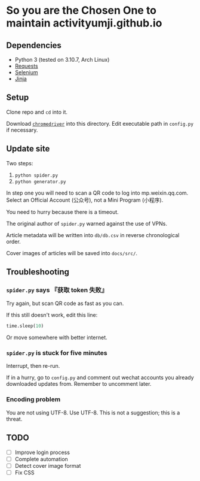 # So you are the Chosen One to maintain activityumji.github.io

## Dependencies

- Python 3 (tested on 3.10.7, Arch Linux)
- [Requests](https://requests.readthedocs.io/)
- [Selenium](https://pypi.org/project/selenium/)
- [Jinja](https://jinja.palletsprojects.com/)

## Setup

Clone repo and `cd` into it.

Download [`chromedriver`](https://chromedriver.chromium.org/downloads)
into this directory. Edit executable path in `config.py` if necessary.

## Update site

Two steps:

1. `python spider.py`
2. `python generator.py`

In step one you will need to scan a QR code to log into mp.weixin.qq.com.
Select an Official Account (公众号), not a Mini Program (小程序).

You need to hurry because there is a timeout.

The original author of `spider.py` warned against the use of VPNs.

Article metadata will be written into `db/db.csv` in reverse chronological
order.

Cover images of articles will be saved into `docs/src/`.

## Troubleshooting

### `spider.py` says 『获取 token 失败』

Try again, but scan QR code as fast as you can.

If this still doesn't work, edit this line:

```python
time.sleep(10)
```

Or move somewhere with better internet.

### `spider.py` is stuck for five minutes

Interrupt, then re-run.

If in a hurry, go to `config.py` and comment out wechat accounts you
already downloaded updates from. Remember to uncomment later.

### Encoding problem

You are not using UTF-8. Use UTF-8. This is not a suggestion; this is
a threat.

## TODO

- [ ] Improve login process
- [ ] Complete automation
- [ ] Detect cover image format
- [ ] Fix CSS
